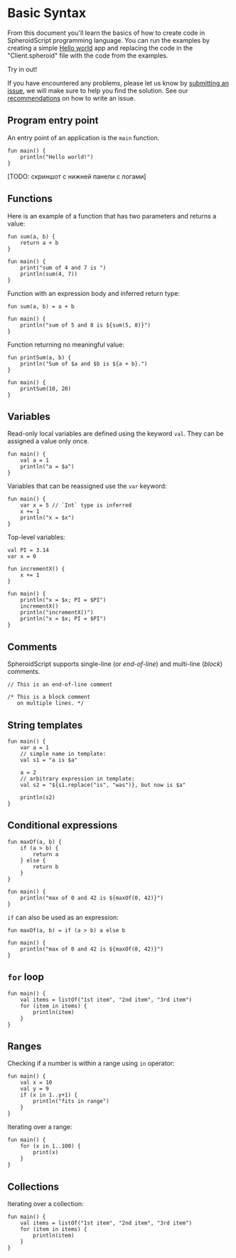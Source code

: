 # Basic Syntax

From this document you'll learn the basics of how to create code 
in SpheroidScript programming language. You can run the examples by creating 
a simple [Hello world](../examples/HelloWorld/README.md) app and replacing the code in the 
"Client.spheroid" file with the code from the examples.

Try in out!

If you have encountered any problems, please let us know by 
[submitting an issue](https://github.com/SpheroidUniverse/SpheroidScript/issues/new), 
we will make sure to help you find the solution.
See our [recommendations](issues.md) on how to write an issue.

## Program entry point

An entry point of an application is the `main` function.

<div class="sample" markdown="1" theme="idea" data-min-compiler-version="1.3">

```
fun main() {
    println("Hello world!")
}
```

[TODO: скриншот с нижней панели с логами]

</div>

## Functions

Here is an example of a function that has two parameters and returns a value:

<div class="sample" markdown="1" theme="idea" data-min-compiler-version="1.3">

```
fun sum(a, b) {
    return a + b
}

fun main() {
    print("sum of 4 and 7 is ")
    println(sum(4, 7))
}
```

</div>

Function with an expression body and inferred return type:

<div class="sample" markdown="1" theme="idea" data-min-compiler-version="1.3">

```
fun sum(a, b) = a + b

fun main() {
    println("sum of 5 and 8 is ${sum(5, 8)}")
}
```

</div>

Function returning no meaningful value:

<div class="sample" markdown="1" theme="idea" data-min-compiler-version="1.3">

```
fun printSum(a, b) {
    println("Sum of $a and $b is ${a + b}.")
}

fun main() {
    printSum(10, 20)
}
```

</div>

## Variables

Read-only local variables are defined using the keyword `val`. They can be assigned a value only once.

<div class="sample" markdown="1" theme="idea" data-min-compiler-version="1.3">

```
fun main() {
    val a = 1
    println("a = $a")
}
```

</div>

Variables that can be reassigned use the `var` keyword:

<div class="sample" markdown="1" theme="idea" data-min-compiler-version="1.3">

```
fun main() {
    var x = 5 // `Int` type is inferred
    x += 1
    println("x = $x")
}
```

</div>

Top-level variables:

<div class="sample" markdown="1" theme="idea" data-min-compiler-version="1.3">

```
val PI = 3.14
var x = 0

fun incrementX() { 
    x += 1 
}

fun main() {
    println("x = $x; PI = $PI")
    incrementX()
    println("incrementX()")
    println("x = $x; PI = $PI")
}
```

</div>

## Comments

SpheroidScript supports single-line (or _end-of-line_) and multi-line (_block_) comments.

<div class="sample" markdown="1" theme="idea" data-highlight-only>

```
// This is an end-of-line comment

/* This is a block comment
   on multiple lines. */
```

</div>

## String templates

<div class="sample" markdown="1" theme="idea" data-min-compiler-version="1.3">

```
fun main() {
    var a = 1
    // simple name in template:
    val s1 = "a is $a" 
    
    a = 2
    // arbitrary expression in template:
    val s2 = "${s1.replace("is", "was")}, but now is $a"

    println(s2)
}
```

</div>

## Conditional expressions

<div class="sample" markdown="1" theme="idea" data-min-compiler-version="1.3">

```
fun maxOf(a, b) {
    if (a > b) {
        return a
    } else {
        return b
    }
}

fun main() {
    println("max of 0 and 42 is ${maxOf(0, 42)}")
}
```

</div>

`if` can also be used as an expression:

<div class="sample" markdown="1" theme="idea" data-min-compiler-version="1.3">

```
fun maxOf(a, b) = if (a > b) a else b

fun main() {
    println("max of 0 and 42 is ${maxOf(0, 42)}")
}
```

</div>

## `for` loop

<div class="sample" markdown="1" theme="idea" data-min-compiler-version="1.3">

```
fun main() {
    val items = listOf("1st item", "2nd item", "3rd item")
    for (item in items) {
        println(item)
    }
}
```

</div>

## Ranges

Checking if a number is within a range using `in` operator:

<div class="sample" markdown="1" theme="idea" data-min-compiler-version="1.3">

```
fun main() {
    val x = 10
    val y = 9
    if (x in 1..y+1) {
        println("fits in range")
    }
}
```

</div>


Iterating over a range:

<div class="sample" markdown="1" theme="idea" data-min-compiler-version="1.3">

```
fun main() {
    for (x in 1..100) {
        print(x)
    }
}
```

</div>

## Collections

Iterating over a collection:

<div class="sample" markdown="1" theme="idea" data-min-compiler-version="1.3">

```
fun main() {
    val items = listOf("1st item", "2nd item", "3rd item")
    for (item in items) {
        println(item)
    }
}
```

</div>